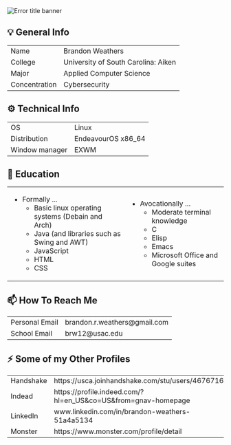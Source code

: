 <img src="image.jpg" alt="Error title banner">

## 💡 <!-- lightbulb --> General Info 
<table>
    <tr>
        <td>
            Name
        </td>
        <td>
            Brandon Weathers
        </td>
    </tr>
    <tr>
        <td>
            College
        </td>
        <td>
            University of South Carolina: Aiken
        </td>
    </tr>
    <tr>
        <td>
            Major
        </td>
        <td>
            Applied Computer Science
        </td>
    </tr>
    <tr>
        <td>
            Concentration
        </td>
        <td>
            Cybersecurity
        </td>
    </tr>
</table>

## ⚙  <!-- gear --> Technical Info 
<table>
    <tr>
        <td>
            OS
        </td>
        <td>
            Linux
        </td>
    </tr>
    <tr>
        <td>
            Distribution
        </td>
        <td>
            EndeavourOS x86_64
        </td>
    </tr>
    <tr>
        <td>
            Window manager
        </td>
        <td>
            EXWM
        </td>
    </tr>
</table>

## 📖 <!-- open book--> Education 
<table>
    <tr>
        <td>
            <ul>
                <li>
                    Formally ...
                    <ul>
                        <li>
                            Basic linux operating systems (Debain and Arch)
                        </li>
                        <li>
                            Java (and libraries such as Swing and AWT)
                        </li>
                        <li>
                            JavaScript
                        </li>
                        <li>
                            HTML
                        </li>
                        <li>
                            CSS
                        </li>
                    </ul>
                </li>
            </ul>
        </td>
        <td>
            <ul>
                <li>
                    Avocationally ...
                    <ul>
                        <li>
                            Moderate terminal knowledge
                        </li>
                        <li>
                            C
                        </li>
                        <li>
                            Elisp
                        </li>
                        <li>
                            Emacs
                        </li>
                        <li>
                            Microsoft Office and Google suites 
                        </li>
                    </ul>
                </li>
            </ul>
        </td>
    </tr>
</table>

## 📫  <!-- mail box --> How To Reach Me
<table>
    <tr>
        <td>
            Personal Email
        </td>
        <td>
            brandon.r.weathers@gmail.com
        </td>
    </tr>
    <tr>
        <td>
            School Email
        </td>
        <td>
            brw12@usac.edu
        </td>
    </tr>
</table>

## ⚡ <!-- lightning bolt --> Some of my Other Profiles
<table>
    <tr>
        <td>
            Handshake
        </td>
        <td>
            https://usca.joinhandshake.com/stu/users/46767162
        </td>
    </tr>
    <tr>
        <td>
            Indead
        </td>
        <td>
            https://profile.indeed.com/?hl=en_US&co=US&from=gnav-homepage
        </td>
    </tr>
    <tr>
        <td>
            LinkedIn
        </td>
        <td>
            www.linkedin.com/in/brandon-weathers-51a4a5134
        </td>
    </tr>
    <tr>
        <td>
            Monster
        </td>
        <td>
            https://www.monster.com/profile/detail
        </td>
    </tr>
</table>
